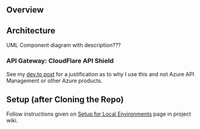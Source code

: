 ## Overview

## Architecture

UML Component diagram with description???

### API Gateway: CloudFlare API Shield

See my [dev.to post]() for a justification as to why I use this and not Azure API Management or other Azure products.

## Setup (after Cloning the Repo)

Follow instructions given on [Setup for Local Environments](https://mahogany-experience-a64.notion.site/Setup-for-Local-Environments-23179793bdde80f59dd0df49f515c137) page in project wiki.
